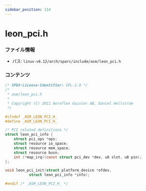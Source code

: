 ```yaml
---
sidebar_position: 114
---
```

# leon_pci.h

### ファイル情報

- パス: `linux-v6.12/arch/sparc/include/asm/leon_pci.h`

### コンテンツ

```h
/* SPDX-License-Identifier: GPL-2.0 */
/*
 * asm/leon_pci.h
 *
 * Copyright (C) 2011 Aeroflex Gaisler AB, Daniel Hellstrom
 */

#ifndef _ASM_LEON_PCI_H_
#define _ASM_LEON_PCI_H_

/* PCI related definitions */
struct leon_pci_info {
	struct pci_ops *ops;
	struct resource	io_space;
	struct resource	mem_space;
	struct resource	busn;
	int (*map_irq)(const struct pci_dev *dev, u8 slot, u8 pin);
};

void leon_pci_init(struct platform_device *ofdev,
		   struct leon_pci_info *info);

#endif /* _ASM_LEON_PCI_H_ */

```

